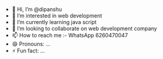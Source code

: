 - 👋 Hi, I’m @dipanshu
- 👀 I’m interested in web development 
- 🌱 I’m currently learning java script 
- 💞️ I’m looking to collaborate on web development company 
- 📫 How to reach me :- WhatsApp 6260470047
- 😄 Pronouns: ...
- ⚡ Fun fact: ...

<!---
dipanshu6260/dipanshu6260 is a ✨ special ✨ repository because its `README.md` (this file) appears on your GitHub profile.
You can click the Preview link to take a look at your changes.
--->
